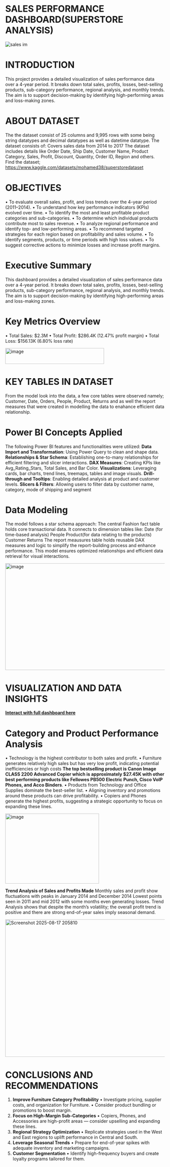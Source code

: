 # SALES PERFORMANCE DASHBOARD(SUPERSTORE ANALYSIS)

![sales im](https://github.com/user-attachments/assets/9efda9f6-2fa6-4ebc-868b-a861110748c1)

# INTRODUCTION
This project provides a detailed visualization of sales performance data over a 4-year period. It breaks down total sales, profits, losses, best-selling products, sub-category performance, regional analysis, and monthly trends. The aim is to support decision-making by identifying high-performing areas and loss-making zones.

# ABOUT DATASET
The the dataset consist of  25 columns and 9,995 rows with some being string datatypes and decimal datatypes as well as datetime datatype. The dataset consists of:
Covers sales data from 2014 to 2017 The dataset includes details like Order Date, Ship Date, Customer Name, Product Category, Sales, Profit, Discount, Quantity, Order ID, Region and others. Find the dataset; https://www.kaggle.com/datasets/mohamed38/superstoredataset

# OBJECTIVES

• To evaluate overall sales, profit, and loss trends over the 4-year period (2011–2014).
• To understand how key performance indicators (KPIs) evolved over time. 
• To identify the most and least profitable product categories and sub-categories.
• To determine which individual products contribute most to sales revenue.
• To analyze regional performance and identify top- and low-performing areas.
• To recommend targeted strategies for each region based on profitability and sales volume.
• To identify segments, products, or time periods with high loss values.
• To suggest corrective actions to minimize losses and increase profit margins.

# Executive Summary

This dashboard provides a detailed visualization of sales performance data over a 4-year period. It breaks down total sales, profits, losses, best-selling products, sub-category performance, regional analysis, and monthly trends. The aim is to support decision-making by identifying high-performing areas and loss-making zones.

# Key Metrics Overview

• Total Sales: $2.3M
• Total Profit: $286.4K (12.47% profit margin)
• Total Loss: $156.13K (6.80% loss rate)

<img width="312" height="50" alt="image" src="https://github.com/user-attachments/assets/3f32fe05-dd29-4a43-b5b3-1f3ccc35b4ae" />


# KEY TABLES IN DATASET
From the model look into the data, a few core tables were observed namely; Customer, Date, Orders, People, Product, Returns and as well the report measures that were created in modelling the data to enahance efficient data relationship.

# Power BI Concepts Applied
The following Power BI features and functionalities were utilized:
**Data Import and Transformation**: Using Power Query to clean and shape data.
**Relationships & Star Schema**: Establishing one-to-many relationships for efficient filtering and slicer interactions.
**DAX Measures**: Creating KPIs like Avg_Rating_Stars, Total Sales, and Bar Color.
**Visualizations**: Leveraging cards, bar charts, trend lines, treemaps, tables and image visuals.
**Drill-through and Tooltips**: Enabling detailed analysis at product and customer levels.
**Slicers & Filters**: Allowing users to filter data by customer name, category, mode of shipping and segment

# Data Modeling
The model follows a star schema approach:
The central Fashion fact table holds core transactional data.
It connects to dimension tables like:
Date (for time-based analysis)
People
Product(for data relating to the products)
Customer
Returns
The report meausures table holds reusable DAX measures and logic to simplify the report-building process and enhance performance.
This model ensures optimized relationships and efficient data retrieval for visual interactions.

<img width="865" height="337" alt="image" src="https://github.com/user-attachments/assets/4c6012fc-34d1-4b16-98bd-90b6769a51e8" />

# VISUALIZATION AND DATA INSIGHTS
**[Interact with full dashboard here](https://app.powerbi.com/links/F_xQQCp7lj?ctid=f66fae02-5d36-495b-bfe0-78a6ff9f8e6e&pbi_source=linkShare)**

# Category and Product Performance Analysis
• Technology is the highest contributor to both sales and profit.
• Furniture generates relatively high sales but has very low profit, indicating potential inefficiencies or high costs
**The top bestselling product is Canon Image CLASS 2200 Advanced Copier which is approximately $27.45K with other best performing products like Fellowes PB500 Electric Punch, Cisco VoIP Phones, and Acco Binders**.
• Products from Technology and Office Supplies dominate the best-seller list.
• Aligning inventory and promotions around these products can drive profitability.
• Copiers and Phones generate the highest profits, suggesting a strategic opportunity to focus on expanding these lines.

<img width="296" height="221" alt="image" src="https://github.com/user-attachments/assets/e36f5ced-93d7-40e8-8bfb-17e92a91dde2" />

**Trend Analysis of Sales and Profits Made**
Monthly sales and profit show fluctuations with peaks in January 2014 and December 2014
Lowest points seen in 2011 and mid 2012 with some months even generating losses.
Trend Analysis shows that despite the month’s volatility; the overall profit trend is positive and there are strong end-of-year sales imply seasonal demand.

<img width="594" height="434" alt="Screenshot 2025-08-17 205810" src="https://github.com/user-attachments/assets/ee49ca37-a759-41f5-9b37-0debb03e9d25" />


# CONCLUSIONS AND RECOMMENDATIONS

1. **Improve Furniture Category Profitability**
• Investigate pricing, supplier costs, and organization for Furniture.
• Consider product bundling or promotions to boost margin.
2. **Focus on High-Margin Sub-Categories**
• Copiers, Phones, and Accessories are high-profit areas — consider upselling and expanding these lines.
3. **Regional Strategy Optimization**
• Replicate strategies used in the West and East regions to uplift performance in Central and South.
4. **Leverage Seasonal Trends**
• Prepare for end-of-year spikes with adequate inventory and marketing campaigns.
5. **Customer Segmentation**
• Identify high-frequency buyers and create loyalty programs tailored for them.
 



